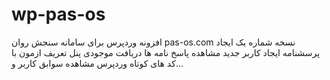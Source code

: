 # wp-pas-os
افزونه وردپرس برای سامانه سنجش روان pas-os.com
نسخه شماره یک
ایجاد پرسشنامه
ایجاد کاربر جدید
مشاهده پاسخ نامه ها
دریافت موجودی پنل
تعریف ازمون با کد های کوتاه وردپرس
مشاهده سوابق کاربر 
و...
